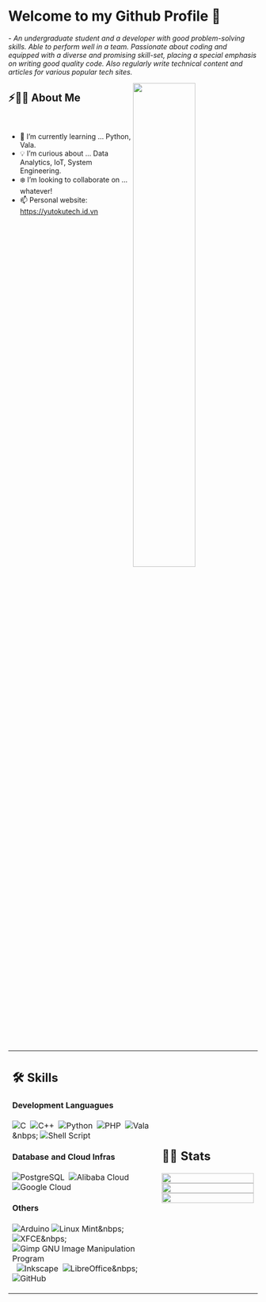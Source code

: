 # Welcome to my Github Profile 👋

 <p>- <i>An undergraduate student and a developer with good problem-solving skills. Able to perform well in a team. Passionate about coding and equipped with a diverse and promising skill-set, placing a special emphasis on writing good quality code. Also regularly write technical content and articles for various popular tech sites.</i></p>


<img src="https://user-images.githubusercontent.com/89788120/167628634-549d2bdd-609e-4275-85af-1e1974da64ca.gif" width="50%" align="right" />

## ⚡🙋‍♂️ About Me

</br>

- 📖 I’m currently learning ... Python, Vala.
- 💡 I’m curious about ... Data Analytics, IoT, System Engineering.
- ❄️ I’m looking to collaborate on ... whatever!
- 📫 Personal website: https://yutokutech.id.vn

</br>


<table width="100%" >

 <tr>
    <td width="60%">
     
## 🛠️ Skills

#### Development Languagues

![C](https://img.shields.io/badge/c-%2300599C.svg?style=for-the-badge&logo=c&logoColor=white)&nbsp;
![C++](https://img.shields.io/badge/c++-%2300599C.svg?style=for-the-badge&logo=c%2B%2B&logoColor=white)&nbsp;
![Python](https://img.shields.io/badge/python-3670A0?style=for-the-badge&logo=python&logoColor=ffdd54)&nbsp;
![PHP](https://img.shields.io/badge/php-%23777BB4.svg?style=for-the-badge&logo=php&logoColor=white)&nbsp;
![Vala](https://img.shields.io/badge/Vala-7D4698?style=for-the-badge&logo=Vala&logoColor=white)&nbps;
![Shell Script](https://img.shields.io/badge/shell_script-%23121011.svg?style=for-the-badge&logo=gnu-bash&logoColor=white)&nbsp;

#### Database and Cloud Infras

![PostgreSQL](https://img.shields.io/badge/PostgreSQL-316192?style=flat&logo=postgresql&logoColor=green)&nbsp;
![Alibaba Cloud](https://img.shields.io/badge/AlibabaCloud-%23FF6701.svg?style=for-the-badge&logo=alibabacloud&logoColor=white)&nbsp;
![Google Cloud](https://img.shields.io/badge/Google_Cloud-4285F4?style=flat&logo=google-cloud&logoColor=white)&nbsp;

#### Others

![Arduino](https://img.shields.io/badge/-Arduino-00979D?style=for-the-badge&logo=Arduino&logoColor=white)
![Linux Mint](https://img.shields.io/badge/Linux%20Mint-87CF3E?style=for-the-badge&logo=Linux%20Mint&logoColor=white)&nbps;
![XFCE](https://img.shields.io/badge/XFCE-%232284F2.svg?style=for-the-badge&logo=xfce&logoColor=white)&nbps;
![Gimp GNU Image Manipulation Program](https://img.shields.io/badge/Gimp-657D8B?style=for-the-badge&logo=gimp&logoColor=FFFFFF)&nbsp;
![Inkscape](https://img.shields.io/badge/Inkscape-e0e0e0?style=for-the-badge&logo=inkscape&logoColor=080A13)&nbsp;
![LibreOffice](https://img.shields.io/badge/LibreOffice-%2318A303?style=for-the-badge&logo=LibreOffice&logoColor=white)&nbps;
![GitHub](https://img.shields.io/badge/github-%23121011.svg?style=for-the-badge&logo=github&logoColor=white)

</td>
    <td>
  
## 📄📜 Stats


<p align="center">
  <img width="100%" src="https://github-readme-stats.vercel.app/api?username=kaustav202&theme=algolia&show_icons=true&bg_color=transparent&title_color=navy&text_color=black" />
 </br>
  <img width="100%" src="https://github-readme-streak-stats.herokuapp.com/?user=kaustav202"/>
 </br>
  <img width="100%" src="https://github-readme-stats.vercel.app/api/top-langs/?username=kaustav202&exclude_repo=Portfolio,HomePal&langs_count=7&layout=compact&bg_color=transparent" />
</p>
     
  </td>
 </tr>
</table>


